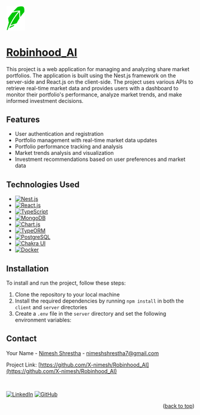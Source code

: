  <img src="https://github.com/X-nimesh/Robinhood_AI/blob/main/client/public/robinhood.png?raw=true" alt="Alt text" style="width: 50px;">


# <b><a href="https://github.com/X-nimesh/Robinhood_AI">Robinhood_AI</a></b>


This project is a web application for managing and analyzing share market portfolios. The application is built using the Nest.js framework on the server-side and React.js on the client-side. The project uses various APIs to retrieve real-time market data and provides users with a dashboard to monitor their portfolio's performance, analyze market trends, and make informed investment decisions.

## Features

- User authentication and registration
- Portfolio management with real-time market data updates
- Portfolio performance tracking and analysis
- Market trends analysis and visualization
- Investment recommendations based on user preferences and market data

## Technologies Used

* [![Nest.js][Nest.js-badge]][Nest.js-url]
* [![React.js][React.js-badge]][React.js-url]
* [![TypeScript][TypeScript-badge]][TypeScript-url]
* [![MongoDB][MongoDB-badge]][MongoDB-url]
* [![Chart.js][Chart.js-badge]][Chart.js-url]
* [![TypeORM][TypeORM-badge]][TypeORM-url]
* [![PostgreSQL][PostgreSQL-badge]][PostgreSQL-url]
* [![Chakra UI][Chakra-UI-badge]][Chakra-UI-url]
* [![Docker][Docker-badge]][Docker-url]


## Installation

To install and run the project, follow these steps:

1. Clone the repository to your local machine
2. Install the required dependencies by running `npm install` in both the `client` and `server` directories
3. Create a `.env` file in the `server` directory and set the following environment variables:





<!-- CONTACT -->
## Contact

Your Name - [Nimesh Shrestha](https://www.linkedin.com/in/x-nimesh/) - nimeshshrestha7@gmail.com

Project Link: [https://github.com/X-nimesh/Robinhood_AI](https://github.com/X-nimesh/Robinhood_AI)

</br>

[![LinkedIn](https://img.shields.io/badge/-LinkedIn-blue?style=flat&logo=Linkedin&logoColor=white&link=https://www.linkedin.com/in/yourusername/)](https://www.linkedin.com/in/x-nimesh/)
[![GitHub](https://img.shields.io/badge/-GitHub-black?style=flat&logo=Github&link=https://github.com/yourusername)](https://github.com/X-nimesh/)


<p align="right">(<a href="#readme-top">back to top</a>)</p>

<!-- MARKDOWN LINKS & IMAGES -->
<!-- https://www.markdownguide.org/basic-syntax/#reference-style-links -->
[React-url]: https://reactjs.org/
[React.js]: https://img.shields.io/badge/React-20232A?style=for-the-badge&logo=react&logoColor=61DAFB
[Nest.js-badge]: https://img.shields.io/badge/Nest.js-E0234E?style=for-the-badge&logo=nestjs&logoColor=white
[Nest.js-url]: https://docs.nestjs.com/
[React.js-badge]: https://img.shields.io/badge/React-20232A?style=for-the-badge&logo=react&logoColor=61DAFB
[React.js-url]: https://reactjs.org/docs/getting-started.html
[TypeScript-badge]: https://img.shields.io/badge/TypeScript-007ACC?style=for-the-badge&logo=typescript&logoColor=white
[TypeScript-url]: https://www.typescriptlang.org/docs/
[MongoDB-badge]: https://img.shields.io/badge/MongoDB-4EA94B?style=for-the-badge&logo=mongodb&logoColor=white
[MongoDB-url]: https://docs.mongodb.com/
[Chart.js-badge]: https://img.shields.io/badge/Chart.js-FF6384?style=for-the-badge&logo=chart-dot-js&logoColor=white
[Chart.js-url]: https://www.chartjs.org/docs/latest/
[TypeORM-badge]: https://img.shields.io/badge/TypeORM-FF851B?style=for-the-badge&logo=typeorm&logoColor=white
[TypeORM-url]: https://typeorm.io/#/
[PostgreSQL-badge]: https://img.shields.io/badge/PostgreSQL-4169E1?style=for-the-badge&logo=postgresql&logoColor=white
[PostgreSQL-url]: https://www.postgresql.org/docs/
[Chakra-UI-badge]: https://img.shields.io/badge/Chakra_UI-319795?style=for-the-badge&logo=chakra-ui&logoColor=white
[Chakra-UI-url]: https://chakra-ui.com/docs/getting-started
[Docker-badge]: https://img.shields.io/badge/Docker-2496ED?style=for-the-badge&logo=docker&logoColor=white
[Docker-url]: https://docs.docker.com/
